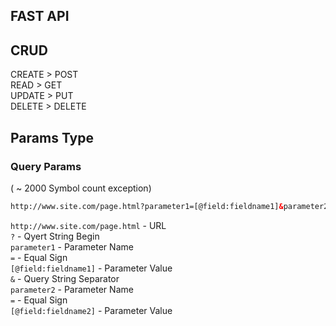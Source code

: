 ## FAST API



## CRUD
CREATE > POST \
READ > GET \
UPDATE > PUT \
DELETE > DELETE 


## Params Type

### Query Params 
( ~ 2000 Symbol count exception)

```html
http://www.site.com/page.html?parameter1=[@field:fieldname1]&parameter2=[@field:fieldname2]
``` 

`http://www.site.com/page.html` - URL \
`?` - Qyert String Begin \
`parameter1` - Parameter Name \
`=` - Equal Sign \
`[@field:fieldname1]` - Parameter Value \
`&` - Query String Separator \
`parameter2` - Parameter Name \
`=` - Equal Sign \
`[@field:fieldname2]` - Parameter Value
